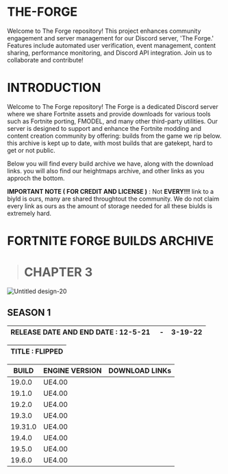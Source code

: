 # THE-FORGE
Welcome to The Forge repository! This project enhances community engagement and server management for our Discord server, 'The Forge.' Features include automated user verification, event management, content sharing, performance monitoring, and Discord API integration. Join us to collaborate and contribute!

# INTRODUCTION
Welcome to The Forge repository! The Forge is a dedicated Discord server where we share Fortnite assets and provide downloads for various tools such as Fortnite porting, FMODEL, and many other third-party utilities. Our server is designed to support and enhance the Fortnite modding and content creation community by offering: builds from the game we rip below. this archive is kept up to date, with most builds that are gatekept, hard to get or not public.

Below you will find every build archive we have, along with the download links. you will also find our heightmaps archive, and other links as you approch the bottom.


**IMPORTANT NOTE ( FOR CREDIT AND LICENSE )** : Not **EVERY!!!** link to a biyld is ours, many are shared throughtout the community. We do not claim every link as ours as the amount of storage needed for all these biulds is extremely hard.

# FORTNITE FORGE BUILDS ARCHIVE 

> # CHAPTER 3 


































![Untitled design-20](https://github.com/user-attachments/assets/0fccb13e-618b-4789-9a54-5822eb8cbb13)


</head>
<body>
    <h2>SEASON 1    </h2>
    <table class="data-table">
        <thead>
            <tr>
                <th>RELEASE DATE AND END DATE : 12-5-21‎‎ ‎ ‎ ‎ ‎ -‎ ‎ ‎ ‎ ‎3-19-22 </th> <table class="data-table">
        <thead>
            <tr>
                <th> TITLE : FLIPPED </th>
    <table class="data-table">
        <thead>
            <tr>
                <th>BUILD</th>
                <th>ENGINE VERSION</th>
                <th>DOWNLOAD LINKs</th>
            </tr>
        </thead>
        <tbody>
            <tr>
                <td>19.0.0</td>
                <td> UE4.00</td>
                <td><a href= </a></td>
            </tr>
            <tr>
                <td>19.1.0</td>
                <td>UE4.00</td>
                <td><a href= </a></td>
            </tr>
            <tr>
                <td>19.2.0</td>
                <td>UE4.00</td>
                <td><a href= </a></td>
            </tr>
            <tr>
                <td>19.3.0</td>
                <td>UE4.00</td>
                <td><a href= </a></td>
             </tr>
            <tr>
                <td>19.31.0</td>
                <td>UE4.00</td>
                <td><a href= </a></td>
            </tr>
            <tr>
                <td>19.4.0</td>
                <td>UE4.00</td>
                <td><a href= </a></td>
            </tr>
            <tr>
                <td>19.5.0</td>
                <td>UE4.00</td>
                <td><a href= </a></td>
            </tr>
            <tr>
                <td>19.6.0</td>
                <td>UE4.00</td>
                <td><a href= </a></td>
            </tr>
        </tbody>
    </table>
</body>
</html>
